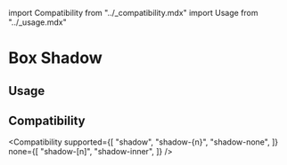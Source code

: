 import Compatibility from "../\_compatibility.mdx"
import Usage from "../\_usage.mdx"

# Box Shadow

## Usage

<Usage />

## Compatibility

<Compatibility
supported={[
"shadow",
"shadow-{n}",
"shadow-none",
]}
none={[
"shadow-[n]",
"shadow-inner",
]}
/>
